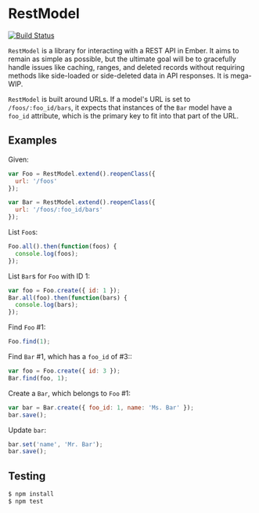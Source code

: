 # RestModel

[![Build Status](https://travis-ci.org/jclem/rest-model.svg)](https://travis-ci.org/jclem/rest-model)

`RestModel` is a library for interacting with a REST API in Ember. It aims to
remain as simple as possible, but the ultimate goal will be to gracefully
handle issues like caching, ranges, and deleted records without requiring
methods like side-loaded or side-deleted data in API responses. It is mega-WIP.


`RestModel` is built around URLs. If a model's URL is set to `/foos/:foo_id/bars`,
it expects that instances of the `Bar` model have a `foo_id` attribute, which is
the primary key to fit into that part of the URL.

## Examples

Given:

```javascript
var Foo = RestModel.extend().reopenClass({
  url: '/foos'
});

var Bar = RestModel.extend().reopenClass({
  url: '/foos/:foo_id/bars'
});
```

List `Foo`s:

```javascript
Foo.all().then(function(foos) {
  console.log(foos);
});
```

List `Bar`s for `Foo` with ID 1:

```javascript
var foo = Foo.create({ id: 1 });
Bar.all(foo).then(function(bars) {
  console.log(bars);
});
```

Find `Foo` #1:

```javascript
Foo.find(1);
```

Find `Bar` #1, which has a `foo_id` of #3::

```javascript
var foo = Foo.create({ id: 3 });
Bar.find(foo, 1);
```

Create a `Bar`, which belongs to `Foo` #1:

```javascript
var bar = Bar.create({ foo_id: 1, name: 'Ms. Bar' });
bar.save();
```

Update `bar`:

```javascript
bar.set('name', 'Mr. Bar');
bar.save();
```

## Testing

```sh
$ npm install
$ npm test
```
